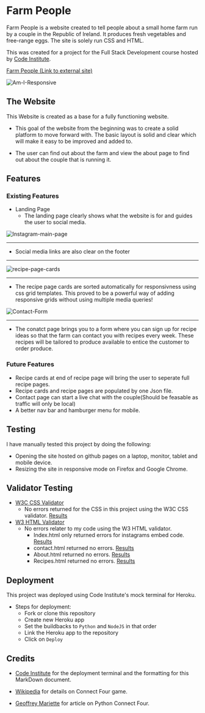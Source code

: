 # Farm People

Farm People is a website created to tell people about a small home farm run by a couple in the Republic of Ireland. It produces fresh vegetables and free-range eggs. The site is solely run CSS and HTML. 

This was created for a project for the Full Stack Development course hosted by [Code Institute](https://codeinstitute.net/ie/5-day-coding-challenge/?utm_term=code%20institute&utm_campaign=CI+-+IRL+-+Search+-+Brand&utm_source=adwords&utm_medium=ppc&hsa_acc=8983321581&hsa_cam=14304747355&hsa_grp=128775288209&hsa_ad=539453915484&hsa_src=g&hsa_tgt=kwd-319867646331&hsa_kw=code%20institute&hsa_mt=e&hsa_net=adwords&hsa_ver=3&gclid=Cj0KCQiAzMGNBhCyARIsANpUkzORRe5o1VJJG9_EwnX2Oxn-ftPjCcE-f8G-M0uOoLartu-8DkXRH5YaAozNEALw_wcB).

[Farm People (Link to external site)](https://dazhaze.github.io/Milestone-Project-One/index.html)

![Am-I-Responsive](https://raw.githubusercontent.com/DazHaze/Milestone-Project-One/main/assets/images/redo-readme/Am-I-Responsive.png)

## The Website

This Website is created as a base for a fully functioning website.

* This goal of the website from the beginning was to create a solid platform to move forward with. The basic layout is solid and clear which will make it easy to be improved and added to.

* The user can find out about the farm and view the about page to find out about the couple that is running it.
## Features

### **Existing Features**

* Landing Page
  * The landing page clearly shows what the website is for and guides the user to social media.

![Instagram-main-page](https://raw.githubusercontent.com/DazHaze/Milestone-Project-One/main/assets/images/redo-readme/instagram-main-page.png)

----

* Social media links are also clear on the footer

----

![recipe-page-cards](https://raw.githubusercontent.com/DazHaze/Milestone-Project-One/main/assets/images/redo-readme/recipe-page-cards.png)

----

* The recipe page cards are sorted automatically for responsivness using css grid templates. This proved to be a powerful way of adding responsive grids without using multiple media queries!

![Contact-Form](https://raw.githubusercontent.com/DazHaze/Milestone-Project-One/main/assets/images/redo-readme/contact-page.png)

----

* The conatct page brings you to a form where you can sign up for recipe ideas so that the farm can contact you with recipes every week. These recipes will be tailored to produce available to entice the customer to order produce.


### **Future Features**

* Recipe cards at end of recipe page will bring the user to seperate full recipe pages.
* Recipe cards and recipe pages are populated by one Json file.
* Contact page can start a live chat with the couple(Should be feasable as traffic will only be local)
* A better nav bar and hamburger menu for mobile.

## Testing

I have manually tested this project by doing the following:
* Opening the site hosted on github pages on a laptop, monitor, tablet and mobile device.
* Resizing the site in responsive mode on Firefox and Google Chrome.



## Validator Testing
* [W3C CSS Validator](https://www.w3.org/)
  * No errors returned for the CSS in this project using the W3C CSS validator. [Results](http://jigsaw.w3.org/css-validator/validator?uri=https%3A%2F%2Fdazhaze.github.io%2FMilestone-Project-One%2Fassets%2Fcss%2Fstyle.css&profile=css3svg&usermedium=all&warning=1&vextwarning=)
* [W3 HTML Validator](https://validator.w3.org/nu/)
  * No errors relater to my code using the W3 HTML validator.
    * Index.html only returned errors for instagrams embed code. [Results](https://validator.w3.org/nu/?doc=https%3A%2F%2Fdazhaze.github.io%2FMilestone-Project-One%2Findex.html)
    * contact.html returned no errors. [Results](https://validator.w3.org/nu/?doc=https%3A%2F%2Fdazhaze.github.io%2FMilestone-Project-One%2Fcontact.html)
    * About.html returned no errors. [Results](https://validator.w3.org/nu/?doc=https%3A%2F%2Fdazhaze.github.io%2FMilestone-Project-One%2Fabout.html)
    * Recipes.html returned no errors. [Results]()

## Deployment
This project was deployed using Code Institute's mock terminal for Heroku.

* Steps for deployment:
  * Fork or clone this repository
  * Create new Heroku app
  * Set the buildbacks to `Python` and `NodeJS` in that order
  * Link the Heroku app to the repository
  * Click on `Deploy`

## Credits
* [Code Institute](https://codeinstitute.net/all-access-coding-challenge/?utm_term=code%20institute&utm_campaign=CI+-+IRL+-+Search+-+Brand&utm_source=adwords&utm_medium=ppc&hsa_acc=8983321581&hsa_cam=14304747355&hsa_grp=128775288209&hsa_ad=539453915484&hsa_src=g&hsa_tgt=kwd-319867646331&hsa_kw=code%20institute&hsa_mt=e&hsa_net=adwords&hsa_ver=3&gclid=CjwKCAiAv_KMBhAzEiwAs-rX1PXOCAky8yjljHzgvSnccpkyUOvNLVGMuzG11t86weTdFdPiTfNHHhoCFuwQAvD_BwE) for the deployment terminal and the formatting for this MarkDown document.

* [Wikipedia](https://en.wikipedia.org/wiki/Connect_Four) for details on Connect Four game.

* [Geoffrey Mariette](https://medium.com/@geoffrey.mariette/crazy-connect4-with-python-146d384f4cfb) for article on Python Connect Four.
